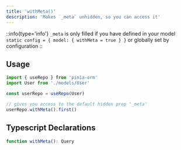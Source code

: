 ```yaml
---
title: 'withMeta()'
description: 'Makes `_meta` unhidden, so you can access it'
---
```


::info{type='info'}
`_meta` is only filled if you have defined in your model `static config = { model: { withMeta = true } }` or
globally set by configuration
::

## Usage

````ts
import { useRepo } from 'pinia-orm'
import User from './models/User'

const userRepo = useRepo(User)

// gives you access to the default hidden prop '_meta'
userRepo.withMeta().first()

````

## Typescript Declarations

````ts
function withMeta(): Query
````
